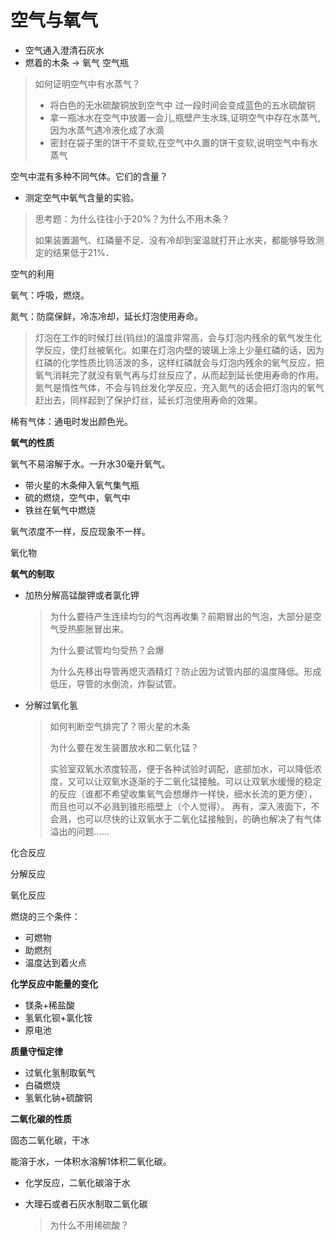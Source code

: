 # 空气与氧气

- 空气通入澄清石灰水
- 燃着的木条 -> 氧气 空气瓶

> 如何证明空气中有水蒸气？
>
> - 将白色的无水硫酸铜放到空气中 过一段时间会变成蓝色的五水硫酸铜
> - 拿一瓶冰水在空气中放置一会儿,瓶壁产生水珠,证明空气中存在水蒸气,因为水蒸气遇冷液化成了水滴
> - 密封在袋子里的饼干不变软,在空气中久置的饼干变软,说明空气中有水蒸气



空气中混有多种不同气体。它们的含量？

- 测定空气中氧气含量的实验。

> 思考题：为什么往往小于20%？为什么不用木条？
>
> 如果装置漏气、红磷量不足、没有冷却到室温就打开止水夹，都能够导致测定的结果低于21%．



空气的利用

氧气：呼吸，燃烧。

氮气：防腐保鲜，冷冻冷却，延长灯泡使用寿命。

> 灯泡在工作的时候灯丝(钨丝)的温度非常高，会与灯泡内残余的氧气发生化学反应，使灯丝被氧化。如果在灯泡内壁的玻璃上涂上少量红磷的话，因为红磷的化学性质比钨活泼的多，这样红磷就会与灯泡内残余的氧气反应，把氧气消耗完了就没有氧气再与灯丝反应了，从而起到延长使用寿命的作用。
> 氮气是惰性气体，不会与钨丝发化学反应，充入氮气的话会把灯泡内的氧气赶出去，同样起到了保护灯丝，延长灯泡使用寿命的效果。

稀有气体：通电时发出颜色光。



**氧气的性质**

氧气不易溶解于水。一升水30毫升氧气。

- 带火星的木条伸入氧气集气瓶
- 硫的燃烧，空气中，氧气中
- 铁丝在氧气中燃烧

氧气浓度不一样，反应现象不一样。

氧化物

**氧气的制取**

- 加热分解高锰酸钾或者氯化钾

  > 为什么要待产生连续均匀的气泡再收集？前期冒出的气泡，大部分是空气受热膨胀冒出来。
  >
  > 为什么要试管均匀受热？会爆
  >
  > 为什么先移出导管再熄灭酒精灯？防止因为试管内部的温度降低。形成低压，导管的水倒流，炸裂试管。

- 分解过氧化氢

  > 如何判断空气排完了？带火星的木条
  >
  > 为什么要在发生装置放水和二氧化锰？
  >
  > 实验室双氧水浓度较高，便于各种试验时调配，底部加水，可以降低浓度，又可以让双氧水逐渐的于二氧化锰接触。可以让双氧水缓慢的稳定的反应（谁都不希望收集氧气会想爆炸一样快，细水长流的更方便），而且也可以不必溅到锥形瓶壁上（个人觉得）。
  > 再有，深入液面下，不会溅，也可以尽快的让双氧水于二氧化锰接触到，的确也解决了有气体溢出的问题......



化合反应 

分解反应

氧化反应



燃烧的三个条件：

- 可燃物
- 助燃剂
- 温度达到着火点



**化学反应中能量的变化**

- 镁条+稀盐酸
- 氢氧化钡+氯化铵
- 原电池



**质量守恒定律**

- 过氧化氢制取氧气
- 白磷燃烧
- 氢氧化钠+硫酸铜



**二氧化碳的性质**

固态二氧化碳，干冰

能溶于水，一体积水溶解1体积二氧化碳。

- 化学反应，二氧化碳溶于水

- 大理石或者石灰水制取二氧化碳

  > 为什么不用稀硫酸？

